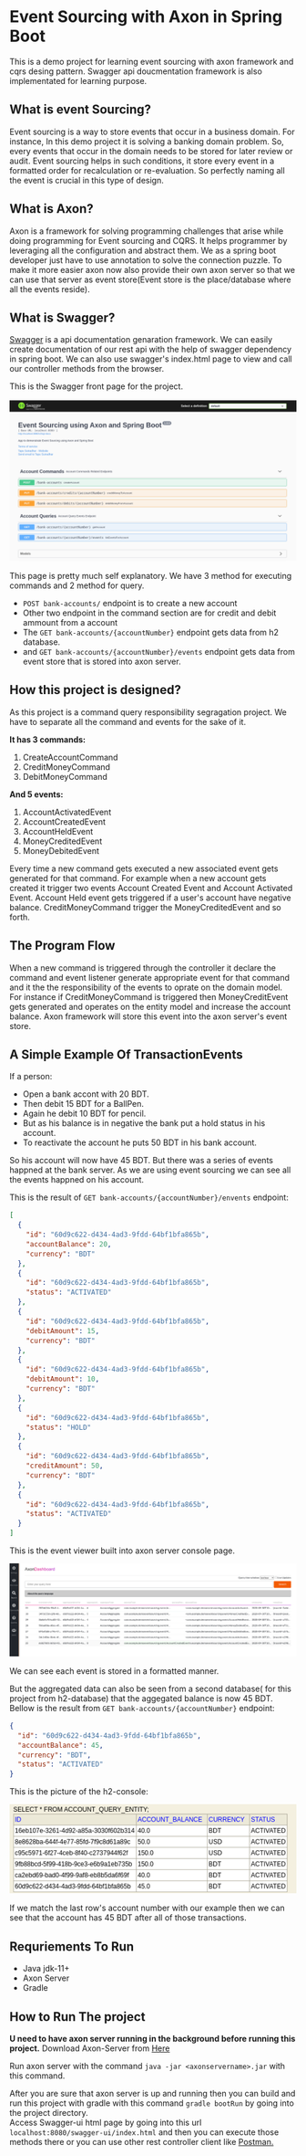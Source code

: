 # Event Sourcing with Axon in Spring Boot

This is a demo project for learning event sourcing with axon framework and cqrs desing pattern.
Swagger api doucmentation framework is also implementated for learning purpose.

## What is event Sourcing?
Event sourcing is a way to store events that occur in a business domain. For instance, In this demo project it is solving a banking domain problem. So, every events that occur in the domain needs to be stored for later review or audit. Event sourcing helps in such conditions, it store every event in a formatted order for recalculation or re-evaluation. So perfectly naming all the event is crucial in this type of design.

## What is Axon?
Axon is a framework for solving programming challenges that arise while doing programming for Event sourcing and CQRS. It helps programmer by leveraging all the configuration and abstract them. We as a spring boot developer just have to use annotation to solve the connection puzzle. To make it more easier axon now also provide their own axon server so that we can use that server as event store(Event store is the place/database where all the events reside).

## What is Swagger?
[Swagger](https://swagger.io/) is a api documentation genaration framework. We can easily create documentation of our rest api with the help of swagger dependency in spring boot. We can also use swagger's index.html page to view and call our controller methods from the browser.

This is the Swagger front page for the project.

![SwaggerIndexHtml](https://github.com/T4puSD/CQRS-EventSourcing-With-Axon/raw/master/commons/Swaggerui.png "SwaggerUI")

This page is pretty much self explanatory. We have 3 method for executing commands and 2 method for query.
* `POST bank-accounts/` endpoint is to create a new account
* Other two endpoint in the command section are for credit and debit ammount from a account
* The `GET bank-accounts/{accountNumber}` endpoint gets data from h2 database. 
* and `GET bank-accounts/{accountNumber}/events` endpoint gets data from event store that is stored into axon server.

## How this project is designed?
As this project is a command query responsibility segragation project. We have to separate all the command and events for the sake of it.

**It has 3 commands:**
1. CreateAccountCommand
2. CreditMoneyCommand
3. DebitMoneyCommand

**And 5 events:**
1. AccountActivatedEvent
2. AccountCreatedEvent
3. AccountHeldEvent
4. MoneyCreditedEvent
5. MoneyDebitedEvent

Every time a new command gets executed a new associated event gets generated for that command. For example when a new account gets created it trigger two events Account Created Event and Account Activated Event. Account Held event gets triggered if a user's account have negative balance. CreditMoneyCommand trigger the MoneyCreditedEvent and so forth.

## The Program Flow
When a new command is triggered through the controller it declare the command and event listener generate appropriate event for that command and it the the responsibility of the events to oprate on the domain model. For instance if CreditMoneyCommand is triggered then MoneyCreditEvent gets generated and operates on the entity model and increase the account balance. Axon framework will store this event into the axon server's event store.

## A Simple Example Of TransactionEvents
If a person:
* Open a bank accont with 20 BDT. 
* Then debit 15 BDT for a BallPen. 
* Again he debit 10 BDT for pencil.
* But as his balance is in negative the bank put a hold status in his account.
* To reactivate the account he puts 50 BDT in his bank account.   

So his account will now have 45 BDT. But there was a series of events happned at the bank server. As we are using event sourcing we can see all the events happned on his account.   

This is the result of `GET bank-accounts/{accountNumber}/envents` endpoint: 
```json
[
  {
    "id": "60d9c622-d434-4ad3-9fdd-64bf1bfa865b",
    "accountBalance": 20,
    "currency": "BDT"
  },
  {
    "id": "60d9c622-d434-4ad3-9fdd-64bf1bfa865b",
    "status": "ACTIVATED"
  },
  {
    "id": "60d9c622-d434-4ad3-9fdd-64bf1bfa865b",
    "debitAmount": 15,
    "currency": "BDT"
  },
  {
    "id": "60d9c622-d434-4ad3-9fdd-64bf1bfa865b",
    "debitAmount": 10,
    "currency": "BDT"
  },
  {
    "id": "60d9c622-d434-4ad3-9fdd-64bf1bfa865b",
    "status": "HOLD"
  },
  {
    "id": "60d9c622-d434-4ad3-9fdd-64bf1bfa865b",
    "creditAmount": 50,
    "currency": "BDT"
  },
  {
    "id": "60d9c622-d434-4ad3-9fdd-64bf1bfa865b",
    "status": "ACTIVATED"
  }
]
``` 

This is the event viewer built into axon server console page.   

![AxonServerConsole](https://github.com/T4puSD/CQRS-EventSourcing-With-Axon/raw/master/commons/AxonServerEvents.png "AxonServer")

We can see each event is stored in a formatted manner.

But the aggregated data can also be seen from a second database( for this project from h2-database) that the aggegated balance is now 45 BDT. 
Bellow is the result from `GET bank-accounts/{accountNumber}` endpoint: 
```json
{
  "id": "60d9c622-d434-4ad3-9fdd-64bf1bfa865b",
  "accountBalance": 45,
  "currency": "BDT",
  "status": "ACTIVATED"
}
```
This is the picture of the h2-console:   

![H2Database](https://github.com/T4puSD/CQRS-EventSourcing-With-Axon/raw/master/commons/h2-console.png "H2DatabaseAggregatedResult")

If we match the last row's account number with our example then we can see that the account has 45 BDT after all of those transactions.

## Requriements To Run
* Java jdk-11+
* Axon Server
* Gradle

## How to Run The project
**U need to have axon server running in the background before running this project.**
Download Axon-Server from [Here](https://axoniq.io/product-overview/axon-server)   

Run axon server with the command `java -jar <axonservername>.jar` with this command.   

After you are sure that axon server is up and running then you can build and run this project with gradle with this command `gradle bootRun` by going into the project directory.   
Access Swagger-ui html page by going into this url `localhost:8080/swagger-ui/index.html` and then you can execute those methods there or you can use other rest controller client like [Postman.](https://www.postman.com/downloads/)   


